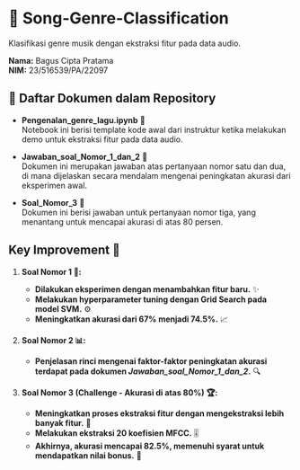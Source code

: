# 🎵 Song-Genre-Classification

Klasifikasi genre musik dengan ekstraksi fitur pada data audio.

**Nama:** Bagus Cipta Pratama  
**NIM:** 23/516539/PA/22097

## 📁 Daftar Dokumen dalam Repository

- **Pengenalan_genre_lagu.ipynb** 📓  
  Notebook ini berisi template kode awal dari instruktur ketika melakukan demo untuk ekstraksi fitur pada data audio.

- **Jawaban_soal_Nomor_1_dan_2** 📝  
  Dokumen ini merupakan jawaban atas pertanyaan nomor satu dan dua, di mana dijelaskan secara mendalam mengenai peningkatan akurasi dari eksperimen awal.

- **Soal_Nomor_3** 🎯  
  Dokumen ini berisi jawaban untuk pertanyaan nomor tiga, yang menantang untuk mencapai akurasi di atas 80 persen.

## **Key Improvement 🚀**

1. **Soal Nomor 1 🔧:**  
   - **Dilakukan eksperimen dengan menambahkan fitur baru.** ✨  
   - **Melakukan hyperparameter tuning dengan Grid Search pada model SVM.** ⚙️  
   - **Meningkatkan akurasi dari 67% menjadi 74.5%.** 📈

2. **Soal Nomor 2 📊:**  
   - **Penjelasan rinci mengenai faktor-faktor peningkatan akurasi terdapat pada dokumen _Jawaban_soal_Nomor_1_dan_2_.** 🔍

3. **Soal Nomor 3 (Challenge - Akurasi di atas 80%) 🏆:**  
   - **Meningkatkan proses ekstraksi fitur dengan mengekstraksi lebih banyak fitur.** 📡  
   - **Melakukan ekstraksi 20 koefisien MFCC.** 🎚️  
   - **Akhirnya, akurasi mencapai 82.5%, memenuhi syarat untuk mendapatkan nilai bonus.** 🎉

